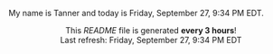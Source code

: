 My name is Tanner and today is Friday, September 27, 9:34 PM EDT.

<p align="center">This <i>README</i> file is generated <b>every 3 hours</b>!</br>Last refresh: Friday, September 27, 9:34 PM EDT<br /></p>
